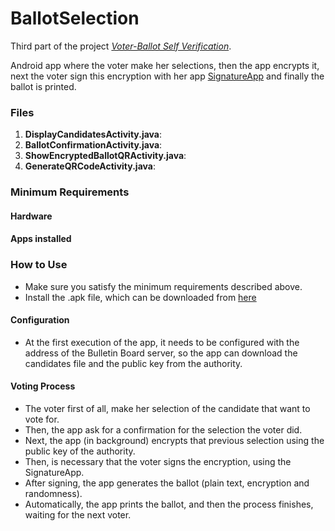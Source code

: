# BallotSelection
Third part of the project [*Voter-Ballot Self Verification*](http://www.cjgomez.cl).

Android app where the voter make her selections, then the app encrypts it, next the voter sign this encryption with her app [SignatureApp](http://wwww.cjgomez.cl) and finally the ballot is printed.

### Files
1. **DisplayCandidatesActivity.java**:
2. **BallotConfirmationActivity.java**:
3. **ShowEncryptedBallotQRActivity.java**:
4. **GenerateQRCodeActivity.java**:

### Minimum Requirements
#### Hardware

#### Apps installed


### How to Use
* Make sure you satisfy the minimum requirements described above.
* Install the .apk file, which can be downloaded from [here](http://www.cjgomez.cl)
#### Configuration
* At the first execution of the app, it needs to be configured with the address of the Bulletin Board server, so the app can download the candidates file and the public key from the authority.
#### Voting Process
* The voter first of all, make her selection of the candidate that want to vote for.
* Then, the app ask for a confirmation for the selection the voter did.
* Next, the app (in background) encrypts that previous selection using the public key of the authority.
* Then, is necessary that the voter signs the encryption, using the SignatureApp.
* After signing, the app generates the ballot (plain text, encryption and randomness).
* Automatically, the app prints the ballot, and then the process finishes, waiting for the next voter.

